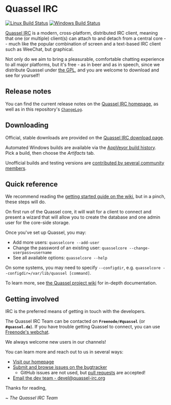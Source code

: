 Quassel IRC
===============

[![Linux Build Status][ci-linux-badge]][ci-linux-status-page] [![Windows Build Status][ci-win-badge]][ci-win-status-page]

[Quassel IRC][web-home] is a modern, cross-platform, distributed IRC client,
meaning that one (or multiple) client(s) can attach to and detach from a
central core -- much like the popular combination of screen and a text-based
IRC client such as WeeChat, but graphical.

Not only do we aim to bring a pleasurable, comfortable chatting experience to
all major platforms, but it's free - as in beer and as in speech, since we
distribute Quassel under [the GPL](https://www.gnu.org/licenses/gpl.html), and
you are welcome to download and see for yourself!

## Release notes
You can find the current release notes on the [Quassel IRC homepage][web-home],
as well as in this repository's [`ChangeLog`][repo-changelog].

## Downloading
Official, stable downloads are provided on the [Quassel IRC download page](https://quassel-irc.org/downloads).

Automated Windows builds are available via the [AppVeyor build history][ci-win-status-history].  Pick a build, then choose the *Artifacts* tab.

Unofficial builds and testing versions are [contributed by several community members](https://bugs.quassel-irc.org/projects/quassel-irc/wiki#Unofficial-builds).

## Quick reference
We recommend reading the [getting started guide on the wiki](https://bugs.quassel-irc.org/projects/quassel-irc/wiki#Getting-started),
but in a pinch, these steps will do.

On first run of the Quassel core, it will wait for a client to connect
and present a wizard that will allow you to create the database and one admin
user for the core-side storage.

Once you've set up Quassel, you may:
* Add more users: `quasselcore --add-user`
* Change the password of an existing user: `quasselcore --change-userpass=username`
* See all available options: `quasselcore --help`

On some systems, you may need to specify `--configdir`, e.g.
`quasselcore --configdir=/var/lib/quassel [command]`.

To learn more, see [the Quassel project wiki](https://bugs.quassel-irc.org/projects/quassel-irc/wiki) for in-depth
documentation.

## Getting involved

IRC is the preferred means of getting in touch with the developers.

The Quassel IRC Team can be contacted on **`Freenode/#quassel`**
(or **`#quassel.de`**).  If you have trouble getting Quassel to connect,
you can use [Freenode's webchat][help-freenode].

We always welcome new users in our channels!

You can learn more and reach out to us in several ways:
* [Visit our homepage][web-home]
* [Submit and browse issues on the bugtracker](https://bugs.quassel-irc.org)
  * GitHub issues are not used, but [pull requests](https://github.com/quassel/quassel/pull/new/master) are accepted!
* [Email the dev team - devel@quassel-irc.org][dev-email]

Thanks for reading,

~ *The Quassel IRC Team*

[web-home]: https://quassel-irc.org
[dev-email]: mailto:devel@quassel-irc.org
[help-freenode]: https://webchat.freenode.net?channels=%23quassel
[repo-changelog]: ChangeLog
[ci-linux-badge]: https://travis-ci.org/quassel/quassel.svg?branch=master
[ci-linux-status-page]: https://travis-ci.org/quassel/quassel/branches
[ci-win-badge]: https://ci.appveyor.com/api/projects/status/github/quassel/quassel?branch=master&svg=true&passingText=Windows:%20passing&pendingText=Windows:%20pending&failingText=Windows:%20failing
[ci-win-status-page]: https://ci.appveyor.com/project/quassel/quassel/branch/master
[ci-win-status-history]: https://ci.appveyor.com/project/quassel/quassel/history
